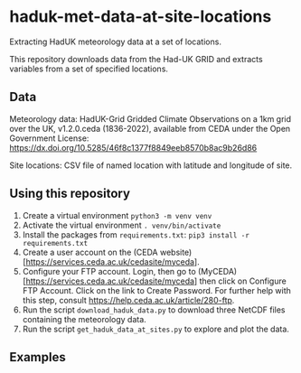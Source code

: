# haduk-met-data-at-site-locations
Extracting HadUK meteorology data at a set of locations. 

This repository downloads data from the Had-UK GRID and extracts variables from a set of specified locations.

## Data

Meteorology data: HadUK-Grid Gridded Climate Observations on a 1km grid over the UK, v1.2.0.ceda (1836-2022), available from CEDA under the Open Government License: https://dx.doi.org/10.5285/46f8c1377f8849eeb8570b8ac9b26d86

Site locations: CSV file of named location with latitude and longitude of site.

## Using this repository

1. Create a virtual environment `python3 -m venv venv` 
2. Activate the virtual environment `. venv/bin/activate`
3. Install the packages from `requirements.txt`: `pip3 install -r requirements.txt`
4. Create a user account on the (CEDA website)[https://services.ceda.ac.uk/cedasite/myceda].
5. Configure your FTP account. Login, then go to (MyCEDA)[https://services.ceda.ac.uk/cedasite/myceda]  then click on Configure FTP Account. Click on the link to Create Password. For further help with this step, consult https://help.ceda.ac.uk/article/280-ftp.
6. Run the script `download_haduk_data.py` to download three NetCDF files containing the meteorology data.
7. Run the script `get_haduk_data_at_sites.py` to explore and plot the data.

## Examples
 